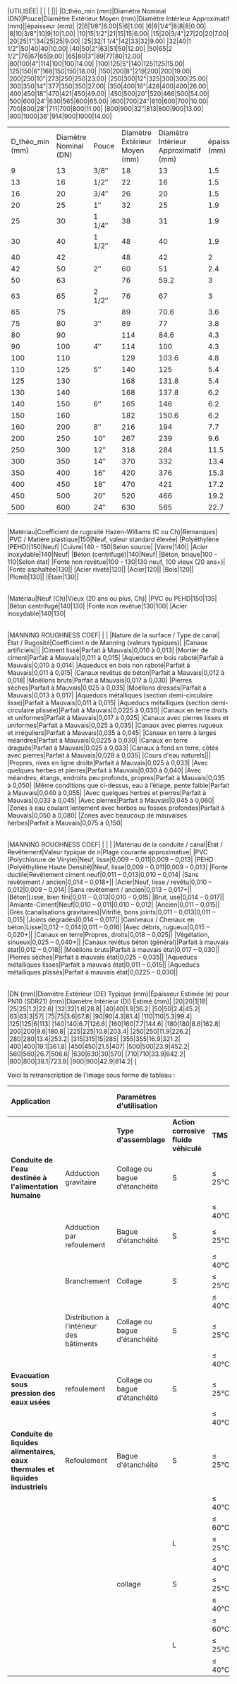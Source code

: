 
|   |   |   |   |   |   |   |
|---|---|---|---|---|---|---|
      
|UTILISÉE|   |   |   |   |||
|D_théo_min (mm)|Diamètre Nominal (DN)|Pouce|Diamètre Extérieur Moyen (mm)|Diamètre Intérieur Approximatif (mm)||épaisseur (mm)|
|2|6|1/8"|6.00|5|6|1.00|
|6|8|1/4"|8|8|8|0.00|
|8|10|3/8"|10|9|10|1.00|
|10|15|1/2"|21|15|15|6.00|
|15|20|3/4"|27|20|20|7.00|
|20|25|1"|34|25|25|9.00|
|25|32|1 1/4"|42|33|32|9.00|
|32|40|1 1/2"|50|40|40|10.00|
|40|50|2"|63|51|50|12.00|
|50|65|2 1/2"|76|67|65|9.00|
|65|80|3"|89|77|80|12.00|
|80|100|4"|114|100|100|14.00|
|100|125|5"|140|125|125|15.00|
|125|150|6"|168|150|150|18.00|
|150|200|8"|219|200|200|19.00|
|200|250|10"|273|250|250|23.00|
|250|300|12"|325|300|300|25.00|
|300|350|14"|377|350|350|27.00|
|350|400|16"|426|400|400|26.00|
|400|450|18″|470|421|450|49.00|
|450|500|20″|520|466|500|54.00|
|500|600|24″|630|565|600|65.00|
|600|700|24″|610|600|700|10.00|
|700|800|28″|711|700|800|11.00|
|800|900|32″|813|800|900|13.00|
|900|1000|36″|914|900|1000|14.00|


|   |   |   |   |   |   |
|---|---|---|---|---|---|
|D_théo_min (mm)|Diamètre Nominal (DN)|Pouce|Diamètre Extérieur Moyen (mm)|Diamètre Intérieur Approximatif (mm)|épaisseur (mm)|
|9|13|3/8″|18|13|1.5|
|13|16|1/2″|22|16|1.5|
|16|20|3/4″|26|20|1.5|
|20|25|1″|32|25|1.9|
|25|30|1 1/4″|38|31|1.9|
|30|40|1 1/2″|48|40|1.9|
|40|42||48|42|2|
|42|50|2″|60|51|2.4|
|50|63||76|59.2|3|
|63|65|2 1/2″|76|67|3|
|65|75||89|70.6|3.6|
|75|80|3″|89|77|3.8|
|80|90||114|84.6|4.3|
|90|100|4″|114|100|4.3|
|100|110||129|103.6|4.8|
|110|125|5″|140|125|5.4|
|125|130||168|131.8|5.4|
|130|140||168|137.8|6.2|
|140|150|6″|165|146|6.2|
|150|160||182|150.6|6.2|
|160|200|8″|216|194|7.7|
|200|250|10″|267|239|9.6|
|250|300|12″|318|284|11.5|
|300|350|14″|370|332|13.4|
|350|400|16″|420|376|15.3|
|400|450|18″|470|421|17.2|
|450|500|20″|520|466|19.2|
|500|600|24″|630|565|22.7|

|   |   |   |
|---|---|---|
  
|Matériau|Coefficient de rugosité Hazen-Williams (C ou Ch)|Remarques|
|PVC / Matière plastique|150|Neuf, valeur standard élevée|
|Polyéthylène (PEHD)|150|Neuf|
|Cuivre|140 - 150|Selon source|
|Verre|140||
|Acier inoxydable|140|Neuf|
|Béton (centrifugé)|140|Neuf|
|Béton, brique|100 - 110|Selon état|
|Fonte non revêtue|100 - 130|130 neuf, 100 vieux (20 ans+)|
|Fonte asphaltée|130||
|Acier riveté|120||
|Acier|120||
|Bois|120||
|Plomb|130||
|Étain|130||

|   |   |   |
|---|---|---|
  
|Matériau|Neuf (Ch)|Vieux (20 ans ou plus, Ch)|
|PVC ou PEHD|150|135|
|Béton centrifugé|140|130|
|Fonte non revêtue|130|100|
|Acier inoxydable|140|130|


|   |   |   |
|---|---|---|
  
|MANNING ROUGHNESS COEF|   |   |
|Nature de la surface / Type de canal|État / Rugosité|Coefficient n de Manning (valeurs typiques)|
|Canaux artificiels|||
|Ciment lissé|Parfait à Mauvais|0,010 à 0,013|
|Mortier de ciment|Parfait à Mauvais|0,011 à 0,015|
|Aqueducs en bois raboté|Parfait à Mauvais|0,010 à 0,014|
|Aqueducs en bois non raboté|Parfait à Mauvais|0,011 à 0,015|
|Canaux revêtus de béton|Parfait à Mauvais|0,012 à 0,018|
|Moëllons bruts|Parfait à Mauvais|0,017 à 0,030|
|Pierres sèches|Parfait à Mauvais|0,025 à 0,035|
|Moëllons dressés|Parfait à Mauvais|0,013 à 0,017|
|Aqueducs métalliques (section demi-circulaire lisse)|Parfait à Mauvais|0,011 à 0,015|
|Aqueducs métalliques (section demi-circulaire plissée)|Parfait à Mauvais|0,0225 à 0,030|
|Canaux en terre droits et uniformes|Parfait à Mauvais|0,017 à 0,025|
|Canaux avec pierres lisses et uniformes|Parfait à Mauvais|0,025 à 0,035|
|Canaux avec pierres rugueux et irréguliers|Parfait à Mauvais|0,035 à 0,045|
|Canaux en terre à larges méandres|Parfait à Mauvais|0,0225 à 0,030|
|Canaux en terre dragués|Parfait à Mauvais|0,025 à 0,033|
|Canaux à fond en terre, côtés avec pierres|Parfait à Mauvais|0,028 à 0,035|
|Cours d'eau naturels|||
|Propres, rives en ligne droite|Parfait à Mauvais|0,025 à 0,033|
|Avec quelques herbes et pierres|Parfait à Mauvais|0,030 à 0,040|
|Avec méandres, étangs, endroits peu profonds, propres|Parfait à Mauvais|0,035 à 0,050|
|Même conditions que ci-dessus, eau à l’étiage, pente faible|Parfait à Mauvais|0,040 à 0,055|
|Avec quelques herbes et pierres|Parfait à Mauvais|0,033 à 0,045|
|Avec pierres|Parfait à Mauvais|0,045 à 0,060|
|Zones à eau coulant lentement avec herbes ou fosses profondes|Parfait à Mauvais|0,050 à 0,080|
|Zones avec beaucoup de mauvaises herbes|Parfait à Mauvais|0,075 à 0,150|


|   |   |   |   |
|---|---|---|---|
   
|MANNING ROUGHNESS COEF|   |   |   |
|Matériau de la conduite / canal|État / Revêtement|Valeur typique de n|Plage courante approximative|
|PVC (Polychlorure de Vinyle)|Neuf, lisse|0,009 – 0,011|0,009 – 0,013|
|PEHD (Polyéthylène Haute Densité)|Neuf, lisse|0,009 – 0,011|0,009 – 0,013|
|Fonte ductile|Revêtement ciment neuf|0,011 – 0,013|0,010 – 0,014|
|Sans revêtement / ancien|0,014 – 0,018+||
|Acier|Neuf, lisse / revêtu|0,010 – 0,012|0,009 – 0,014|
|Sans revêtement / ancien|0,013 – 0,017+||
|Béton|Lisse, bien fini|0,011 – 0,013|0,010 – 0,015|
|Brut, usé|0,014 – 0,017||
|Amiante-Ciment|Neuf|0,010 – 0,011|0,010 – 0,012|
|Ancien|0,011 – 0,015||
|Grès (canalisations gravitaires)|Vitrifié, bons joints|0,011 – 0,013|0,011 – 0,015|
|Joints dégradés|0,014 – 0,017||
|Caniveaux / Chenaux en béton|Lisse|0,012 – 0,014|0,011 – 0,016|
|Avec débris, rugueux|0,015 – 0,020+||
|Canaux en terre|Propres, droits|0,018 – 0,025||
|Végétation, sinueux|0,025 – 0,040+||
|Canaux revêtus béton (général)|Parfait à mauvais état|0,012 – 0,018||
|Moëllons bruts|Parfait à mauvais état|0,017 – 0,030||
|Pierres sèches|Parfait à mauvais état|0,025 – 0,035||
|Aqueducs métalliques lisses|Parfait à mauvais état|0,011 – 0,015||
|Aqueducs métalliques plissés|Parfait à mauvais état|0,0225 – 0,030||



|   |   |   |   |
|---|---|---|---|
   
|DN (mm)|Diamètre Extérieur (DE) Typique (mm)|Épaisseur Estimée (e) pour PN10 (SDR21) (mm)|Diamètre Intérieur (DI) Estimé (mm)|
|20|20|1|18|
|25|25|1.2|22.6|
|32|32|1.6|28.8|
|40|40|1.9|36.2|
|50|50|2.4|45.2|
|63|63|3|57|
|75|75|3.6|67.8|
|90|90|4.3|81.4|
|110|110|5.3|99.4|
|125|125|6|113|
|140|140|6.7|126.6|
|160|160|7.7|144.6|
|180|180|8.6|162.8|
|200|200|9.6|180.8|
|225|225|10.8|203.4|
|250|250|11.9|226.2|
|280|280|13.4|253.2|
|315|315|15|285|
|355|355|16.9|321.2|
|400|400|19.1|361.8|
|450|450|21.5|407|
|500|500|23.9|452.2|
|560|560|26.7|506.6|
|630|630|30|570|
|710|710|33.9|642.2|
|800|800|38.1|723.8|
|900|900|42.9|814.2|
[


Voici la retranscription de l'image sous forme de tableau :

| Application | | Paramètres d'utilisation | | | PMS en fonction de la PN | | | |
| :--- | :--- | :--- | :--- | :--- | :--- | :--- | :--- | :--- |
| | | **Type d'assemblage** | **Action corrosive fluide véhiculé** | **TMS** | **PN 25** | **PN 16** | **PN 10** | **PN 6** |
| **Conduite de l'eau destinée à l'alimentation humaine** | Adduction gravitaire | Collage ou bague d'étanchéité | S | ≤ 25°C | 25 | 16 | 10 | 6 |
| | | | | ≤ 40°C | 16 | 10 | 6 | 4 |
| | Adduction par refoulement | Bague d'étanchéité | S | ≤ 25°C | 25 | 16 | 10 | 6 |
| | | | | ≤ 40°C | 16 | 10 | 6 | 4 |
| | Branchement | Collage | S | ≤ 25°C | 16 | 10 | 6 | 4 |
| | | | | ≤ 40°C | 10 | 6 | 4 | 2.5 |
| | Distribution à l'intérieur des bâtiments | Collage ou bague d'étanchéité | S | ≤ 25°C | 16 | 10 | 6 | 4 |
| | | | | ≤ 40°C | 10 | 6 | 4 | 2.5 |
| **Evacuation sous pression des eaux usées** | refoulement | Collage ou bague d'étanchéité | S | ≤ 25°C | 25 | 16 | 10 | 6 |
| | | | | ≤ 40°C | 16 | 10 | 6 | 4 |
| **Conduite de liquides alimentaires, eaux thermales et liquides industriels** | Refoulement | Bague d'étanchéité | S | ≤ 25°C | 16 | 10 | 6 | 4 |
| | | | | ≤ 40°C | 10 | 6 | 4 | 2.5 |
| | | | | ≤ 60°C | 6 | 4 | 2.5 | - |
| | | | L | ≤ 25°C | 10 | 6 | 4 | 2.5 |
| | | | | ≤ 40°C | 6 | 4 | 2.5 | - |
| | | collage | S | ≤ 25°C | 10 | 6 | 4 | 2.5 |
| | | | | ≤ 40°C | 6 | 4 | 2.5 | - |
| | | | | ≤ 60°C | 4 | 2.5 | - | - |
| | | | L | ≤ 25°C | 6 | 4 | 2.5 | - |
| | | | | ≤ 40°C | 4 | 2.5 | - | - |